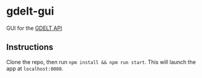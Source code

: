 # gdelt-gui
GUI for the [GDELT API](https://blog.gdeltproject.org/gdelt-doc-2-0-api-debuts/)

## Instructions

Clone the repo, then run `npm install && npm run start`. This will launch the
app at `localhost:8080`.
